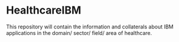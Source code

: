 # HealthcareIBM
This repository will contain the information and collaterals about IBM applications in the domain/ sector/ field/ area of healthcare.
